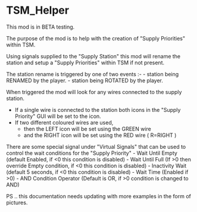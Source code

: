 # TSM_Helper

This mod is in BETA testing.

The purpose of the mod is to help with the creation of "Supply Priorities" within TSM.


Using signals supplied to the "Supply Station" this mod will rename the station and setup a "Supply Priorities" within TSM if not present.

The station rename is triggered by one of two events :-
    - station being RENAMED by the player.
    - station being ROTATED by the player.

When triggered the mod will look for any wires connected to the supply station.
- If a single wire is connected to the station both icons in the "Supply Priority" GUI will be set to the icon.
- If two different coloured wires are used,
    - then the LEFT icon will be set using the GREEN wire
    - and the RIGHT icon will be set using the RED wire  ( R=RIGHT )


There are some special signal under "Virtual Signals" that can be used to control the wait conditions for the "Supply Priority"
    - Wait Until Empty (default Enabled, if <0 this condition is disabled)
    - Wait Until Full (If >0 then override Empty condition, if <0 this condition is disabled)
    - Inactivity Wait (default 5 seconds,  if <0 this condition is disabled)
    - Wait Time (Enabled if >0)
    - AND Condition Operator (Default is OR, if >0 condition is changed to AND)



PS .. this documentation needs updating with more examples in the form of pictures.